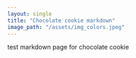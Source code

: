 ```yaml
---
layout: single
title: "Chocolate cookie markdown"
image_path: "/assets/img_colors.jpeg"
---
```


test markdown page for chocolate cookie
